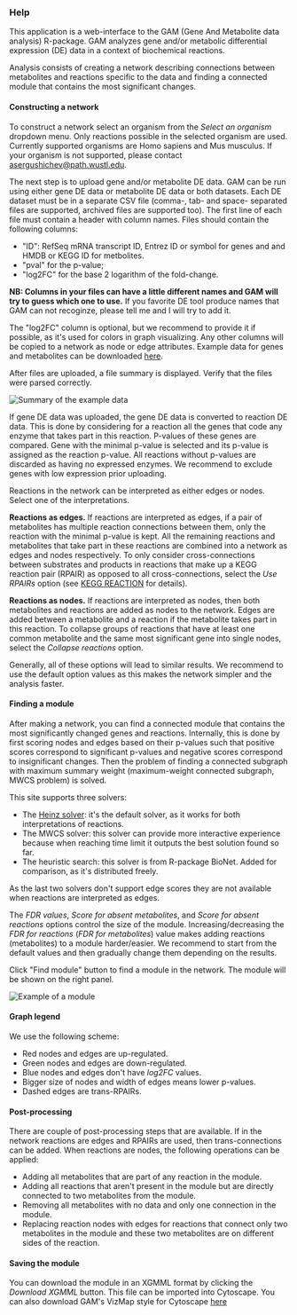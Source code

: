 ### Help

This application is a web-interface to the GAM (Gene And Metabolite data analysis) R-package.  GAM
analyzes gene and/or metabolic differential expression (DE) data in a context
of biochemical reactions.


Analysis consists of creating a network describing connections between
metabolites and reactions specific to the data and finding a connected module
that contains the most significant changes.

#### Constructing a network

To construct a network select an organism from the *Select an organism*
dropdown menu.  Only reactions possible in the selected organism are used.
Currently supported organisms are Homo sapiens and Mus musculus. If your
organism is not supported, please contact <a
href="mailto:asergushichev@path.wustl.edu">asergushichev@path.wustl.edu</a>.

<!-- :ToDo: add a screenshot? -->

The next step is to upload gene and/or metabolite DE data. GAM can be run using
either gene DE data or metabolite DE data or both datasets. Each DE dataset
must be in a separate CSV file (comma-, tab- and space- separated files are 
supported, archived files are supported too). The first line of each file must
contain a header with column names. Files should contain the following columns:

* "ID": RefSeq mRNA transcript ID, Entrez ID or symbol for genes and
  and HMDB or KEGG ID for metbolites.
* "pval" for the p-value;
* "log2FC" for the base 2 logarithm of the fold-change.

**NB: Columns in your files can have a little different names and GAM will try
to guess which one to use.** If you favorite DE tool produce names that GAM
can not recoginze, please tell me and I will try to add it.

The "log2FC" column is optional, but we recommend to provide it if possible, as it's
used for colors in graph visualizing. Any other columns will be copied to a
network as node or edge attributes.  Example data for genes and metabolites can be
downloaded [here](/publications/supp_materials/GAM/).

After files are uploaded, a file summary is displayed. Verify that the files
were parsed correctly.

![Summary of the example data](img/data_summary.png)

If gene DE data was uploaded, the gene DE data is converted to reaction DE
data. This is done by considering for a reaction all the genes that code any
enzyme that takes part in this reaction. P-values of these genes are compared.
Gene with the minimal p-value is selected and its p-value is assigned as the
reaction p-value. All reactions without p-values are discarded as having no
expressed enzymes. We recommend to exclude genes with low expression prior
uploading.

Reactions in the network can be interpreted as either edges or nodes. Select
one of the interpretations.

**Reactions as edges.** If reactions are interpreted as edges, if a pair of
metabolites has multiple reaction connections between them, only the reaction
with the minimal p-value is kept. All the remaining reactions and metabolites
that take part in these reactions are combined into a network as edges and
nodes respectively. To only consider cross-connections between substrates and
products in reactions that make up a KEGG reaction pair (RPAIR) as opposed to
all cross-connections, select the *Use RPAIRs* option (see [KEGG
REACTION](http://www.genome.jp/kegg/reaction/) for details).

**Reactions as nodes.** If reactions are interpreted as nodes, then both
metabolites and reactions are added as nodes to the network. Edges are added
between a metabolite and a reaction if the metabolite takes part in this
reaction. To collapse groups of reactions that have at least one common
metabolite and the same most significant gene into single nodes, select the
*Collapse reactions* option.

Generally, all of these options will lead to similar results. We recommend to
use the default option values as this makes the network simpler and the
analysis faster.

#### Finding a module

After making a network, you can find a connected module that contains the most
significantly changed genes and reactions. Internally, this is done by first
scoring nodes and edges based on their p-values such that positive scores
correspond to significant p-values and negative scores correspond to
insignificant changes. Then the problem of finding a connected subgraph with
maximum summary weight (maximum-weight connected subgraph, MWCS problem) is
solved.

This site supports three solvers:

* The [Heinz solver](http://www.mi.fu-berlin.de/w/LiSA/Heinz): it's the
  default solver, as it works for both interpretations of reactions.
* The MWCS solver: this solver can provide more interactive experience because
  when reaching time limit it outputs the best solution found so far.
* The heuristic search: this solver is from R-package BioNet. Added for
  comparison, as it's distributed freely.

As the last two solvers don't support edge scores they are not available when
reactions are interpreted as edges.

The *FDR values*, *Score for absent metabolites*, and *Score for absent
reactions* options control the size of the module. 
Increasing/decreasing the *FDR for reactions* (*FDR for metabolites*) value 
makes adding reactions (metabolites) to a module harder/easier.  We recommend
to start from the default values and then gradually change them depending on
the results.

Click "Find module" button to find a module in the network. The module will
be shown on the right panel.

![Example of a module](img/module.png)

#### Graph legend

We use the following scheme:

* Red nodes and edges are up-regulated.
* Green nodes and edges are down-regulated.
* Blue nodes and edges don't have *log2FC* values.
* Bigger size of nodes and width of edges means lower p-values.
* Dashed edges are trans-RPAIRs.

#### Post-processing

There are couple of post-processing steps that are available. If in the network
reactions are edges and RPAIRs are used, then trans-connections can be added.
When reactions are nodes, the following operations can be applied:

* Adding all metabolites that are part of any reaction in the module.
* Adding all reactions that aren't present in the module but are directly
  connected to two metabolites from the module.
* Removing all metabolites with no data and only one connection in the module.
* Replacing reaction nodes with edges for reactions that connect only two
  metabolites in the module and these two metabolites are on different sides of
  the reaction.

#### Saving the module

You can download the module in an XGMML format by clicking the *Download XGMML*
button. This file can be imported into Cytoscape. You can also download GAM's
VizMap style for Cytoscape
<a id="downloadVizMap" class="shiny-download-link" href="" target="_blank">here</a> 
